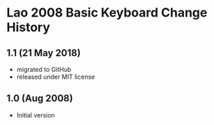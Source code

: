 Lao 2008 Basic Keyboard Change History
=======================

1.1 (21 May 2018)
-----------------
* migrated to GitHub
* released under MIT license

1.0 (Aug 2008)
-----------------
* Initial version
